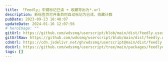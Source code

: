 ```yaml
---
title: 「Feedly」中键标记已读 + 收藏导出为*.url
description: 新标签页打开条目时自动标记为已读，收藏计数
pubDate: 2023-09-23 18:48:07
updateDate: 2024-01-16 12:07:56
# heroImage: ""
gitUrl: https://github.com/wdssmq/userscript/blob/main/dist/feedly.user.js
gitUrlRaw: https://github.com/wdssmq/userscript/blob/main/dist/feedly.user.js?raw=true
cdnUrl: https://cdn.jsdelivr.net/gh/wdssmq/userscript@main/dist/feedly.user.js
docUrl: https://github.com/wdssmq/userscript/tree/main/packages/feedly#readme
tags: []
---
```


